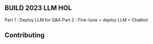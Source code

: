 ## BUILD 2023 LLM HOL

Part 1 : Deploy LLM for Q&A
Part 2 : Fine-tune + deploy LLM + Chatbot

## Contributing

